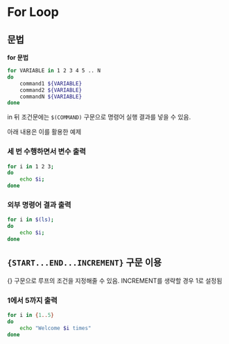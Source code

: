 # For Loop

## 문법

**for 문법**

```bash
for VARIABLE in 1 2 3 4 5 .. N
do 
    command1 ${VARIABLE}
    command2 ${VARIABLE}
    commandN ${VARIABLE}
done
```

in 뒤 조건문에는 `$(COMMAND)` 구문으로 명령어 실행 결과를 넣을 수 있음.

아래 내용은 이를 활용한 예제

### 세 번 수행하면서 변수 출력

```bash
for i in 1 2 3; 
do
    echo $i;
done
```

### 외부 명령어 결과 출력

```bash
for i in $(ls);
do
    echo $i;
done
```

## `{START...END...INCREMENT}` 구문 이용

{} 구문으로 루프의 조건을 지정해줄 수 있음. INCREMENT를 생략할 경우 1로 설정됨

### 1에서 5까지 출력

```bash
for i in {1..5}
do
    echo "Welcome $i times"
done
```